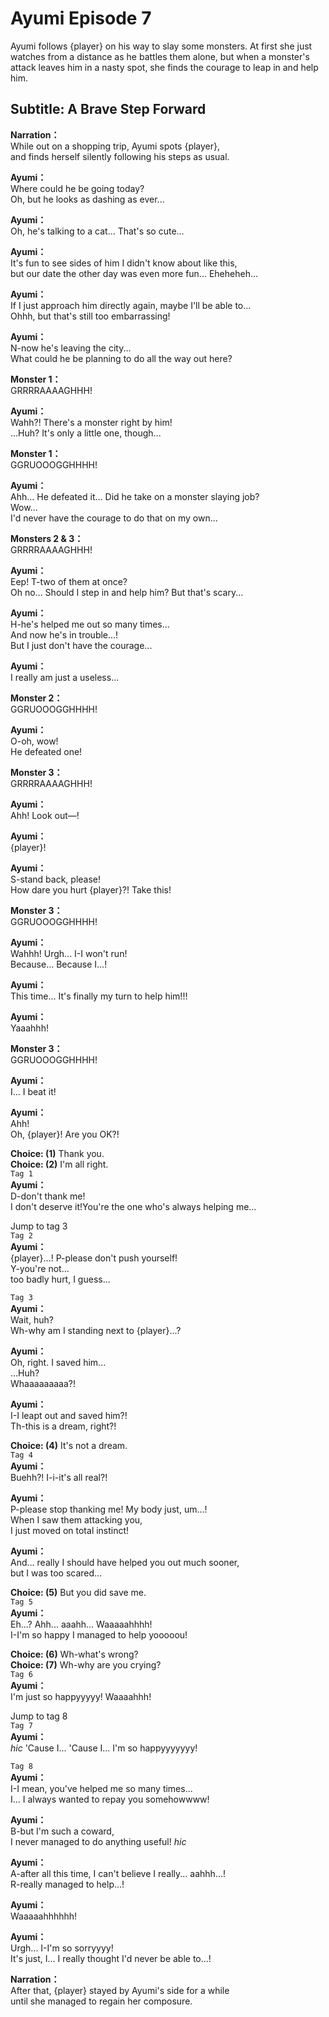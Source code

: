 # Ayumi Episode 7
Ayumi follows {player} on his way to slay some monsters. At first she just watches from a distance as he battles them alone, but when a monster's attack leaves him in a nasty spot, she finds the courage to leap in and help him.
  
## Subtitle: A Brave Step Forward
  
**Narration：**  
While out on a shopping trip, Ayumi spots {player},  
and finds herself silently following his steps as usual.  
  
**Ayumi：**  
Where could he be going today?  
Oh, but he looks as dashing as ever...  
  
**Ayumi：**  
Oh, he's talking to a cat... That's so cute...  
  
**Ayumi：**  
It's fun to see sides of him I didn't know about like this,  
but our date the other day was even more fun... Eheheheh...  
  
**Ayumi：**  
If I just approach him directly again, maybe I'll be able to...  
Ohhh, but that's still too embarrassing!  
  
**Ayumi：**  
N-now he's leaving the city...  
What could he be planning to do all the way out here?  
  
**Monster 1：**  
GRRRRAAAAGHHH!  
  
**Ayumi：**  
Wahh?! There's a monster right by him!  
...Huh? It's only a little one, though...  
  
**Monster 1：**  
GGRUOOOGGHHHH!  
  
**Ayumi：**  
Ahh... He defeated it... Did he take on a monster slaying job?  
Wow...  
 I'd never have the courage to do that on my own...  
  
**Monsters 2 & 3：**  
GRRRRAAAAGHHH!  
  
**Ayumi：**  
Eep! T-two of them at once?  
Oh no... Should I step in and help him? But that's scary...  
  
**Ayumi：**  
H-he's helped me out so many times...  
And now he's in trouble...!  
 But I just don't have the courage...  
  
**Ayumi：**  
I really am just a useless...  
  
**Monster 2：**  
GGRUOOOGGHHHH!  
  
**Ayumi：**  
O-oh, wow!  
 He defeated one!  
  
**Monster 3：**  
GRRRRAAAAGHHH!  
  
**Ayumi：**  
Ahh! Look out—!  
  
**Ayumi：**  
{player}!  
  
**Ayumi：**  
S-stand back, please!  
How dare you hurt {player}?! Take this!  
  
**Monster 3：**  
GGRUOOOGGHHHH!  
  
**Ayumi：**  
Wahhh! Urgh... I-I won't run!  
Because...  Because I...!  
  
**Ayumi：**  
This time... It's finally my turn to help him!!!  
  
**Ayumi：**  
Yaaahhh!  
  
**Monster 3：**  
GGRUOOOGGHHHH!  
  
**Ayumi：**  
I... I beat it!  
  
**Ayumi：**  
Ahh!  
 Oh, {player}! Are you OK?!  
  
**Choice: (1)**  Thank you.  
**Choice: (2)**  I'm all right.  
`Tag 1`  
**Ayumi：**  
D-don't thank me!  
 I don't deserve it!You're the one who's always helping me...  
  
Jump to tag 3  
`Tag 2`  
**Ayumi：**  
{player}...! P-please don't push yourself!  
Y-you're not...  
 too badly hurt, I guess...  
  
`Tag 3`  
**Ayumi：**  
Wait, huh?  
Wh-why am I standing next to {player}...?  
  
**Ayumi：**  
Oh, right. I saved him...  
...Huh?  
 Whaaaaaaaaa?!  
  
**Ayumi：**  
I-I leapt out and saved him?!  
Th-this is a dream, right?!  
  
**Choice: (4)**  It's not a dream.  
`Tag 4`  
**Ayumi：**  
Buehh?! I-i-it's all real?!  
  
**Ayumi：**  
P-please stop thanking me! My body just, um...!  
When I saw them attacking you,  
 I just moved on total instinct!  
  
**Ayumi：**  
And... really I should have helped you out much sooner,  
but I was too scared...  
  
**Choice: (5)**  But you did save me.  
`Tag 5`  
**Ayumi：**  
Eh...? Ahh... aaahh... Waaaaahhhh!  
I-I'm so happy I managed to help yooooou!  
  
**Choice: (6)**  Wh-what's wrong?  
**Choice: (7)**  Wh-why are you crying?  
`Tag 6`  
**Ayumi：**  
I'm just so happyyyyy! Waaaahhh!  
  
Jump to tag 8  
`Tag 7`  
**Ayumi：**  
*hic* 'Cause I... 'Cause I... I'm so happyyyyyyy!  
  
`Tag 8`  
**Ayumi：**  
I-I mean, you've helped me so many times...  
I... I always wanted to repay you somehowwww!  
  
**Ayumi：**  
B-but I'm such a coward,  
I never managed to do anything useful! *hic*  
  
**Ayumi：**  
A-after all this time, I can't believe I really... aahhh...!  
R-really managed to help...!  
  
**Ayumi：**  
Waaaaahhhhhh!  
  
**Ayumi：**  
Urgh... I-I'm so sorryyyy!  
It's just, I... I really thought I'd never be able to...!  
  
**Narration：**  
After that, {player} stayed by Ayumi's side for a while  
until she managed to regain her composure.  
